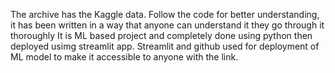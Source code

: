 The archive has the Kaggle data.
Follow the code for better understanding, it has been written in a way that anyone can understand it they go through it thoroughly
It is ML based project and completely done using python then deployed usimg streamlit app.
Streamlit and github used for deployment of ML model to make it accessible to anyone with the link.
